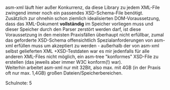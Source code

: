 asm-xml läuft hier außer Konkurrenz, da diese Library zu jedem XML-File zwingend immer noch ein passendes XSD-Schema-File benötigt.  
Zusätzlich zur ohnehin schon ziemlich idealisierten DOM-Voraussetzung, dass das XML-Dokument **vollständig** im Speicher vorliegen muss und dieser Speicher durch den Parser zerstört werden darf, ist diese Voraussetzung in den meisten Praxisfällen überhaupt nicht erfüllbar, zumal das geforderte XSD-Schema offensichtlich Spezialanforderungen von asm-xml erfüllen muss um akzeptiert zu werden - außerhalb der von asm-xml selbst gelieferten XML +XSD-Testdaten war es mir jedenfalls für alle anderen XML-Files nicht möglich, ein asm-tree "konformes" XSD-File zu erstellen (das jeweils aber immer W3C konform(!) war).  
Weiterhin arbeitet asm-xml nur mit 32Bit, also max. mit 4GB (in der Praxis oft nur max. 1,4GB) großen Dateien/Speicherbereichen.  

Schulnote: 5


